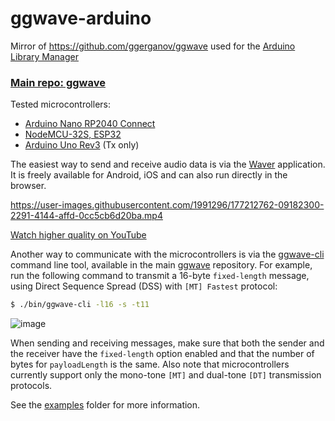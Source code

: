 # ggwave-arduino

Mirror of https://github.com/ggerganov/ggwave used for the [Arduino Library Manager](https://github.com/arduino/library-registry)

### [Main repo: ggwave](https://github.com/ggerganov/ggwave)

Tested microcontrollers:
- [Arduino Nano RP2040 Connect](https://docs.arduino.cc/hardware/nano-rp2040-connect)
- [NodeMCU-32S, ESP32](https://www.waveshare.com/nodemcu-32s.htm)
- [Arduino Uno Rev3](https://store-usa.arduino.cc/products/arduino-uno-rev3) (Tx only)

The easiest way to send and receive audio data is via the [Waver](https://github.com/ggerganov/ggwave/tree/master/examples/waver) application. It is freely available for Android, iOS and can also run directly in the browser.

https://user-images.githubusercontent.com/1991296/177212762-09182300-2291-4144-affd-0cc5cb6d20ba.mp4

[Watch higher quality on YouTube](https://youtu.be/aj_GLBtU3Vw)

Another way to communicate with the microcontrollers is via the [ggwave-cli](https://github.com/ggerganov/ggwave/tree/master/examples/ggwave-cli) command line tool, available in the main [ggwave](https://github.com/ggerganov/ggwave) repository. For example, run the following command to transmit a 16-byte `fixed-length` message, using Direct Sequence Spread (DSS) with `[MT] Fastest` protocol:

```bash
$ ./bin/ggwave-cli -l16 -s -t11
```

![image](https://user-images.githubusercontent.com/1991296/177856175-d43fc9aa-1a10-4270-80e4-765a361b30d7.png)

When sending and receiving messages, make sure that both the sender and the receiver have the `fixed-length` option enabled and that the number of bytes for `payloadLength` is the same. Also note that microcontrollers currently support only the mono-tone `[MT]` and dual-tone `[DT]` transmission protocols.

See the [examples](examples) folder for more information.
